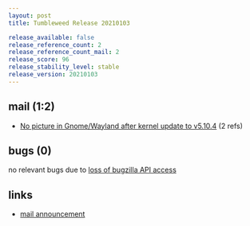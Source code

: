 ```yaml
---
layout: post
title: Tumbleweed Release 20210103

release_available: false
release_reference_count: 2
release_reference_count_mail: 2
release_score: 96
release_stability_level: stable
release_version: 20210103
---
```


## mail (1:2)

- [No picture in Gnome/Wayland after kernel update to v5.10.4](https://github.com/boombatower/tumbleweed-review/issues/10) (2 refs)

## bugs (0)

<!--more-->

no relevant bugs due to [loss of bugzilla API access](https://bugzilla.opensuse.org/show_bug.cgi?id=1157722)



## links

- [mail announcement](https://github.com/boombatower/tumbleweed-review/issues/10)
